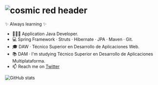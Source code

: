 # ![cosmic red header](https://assets.codepen.io/527512/twitch_cover.jpg?width=1000&height=200&format=auto&fit=cover)


✨ Always learning ✨

- 👨🏻‍💻 Application Java Developer. 
- 💻 Spring Framework · Struts · Hibernate · JPA · Maven · Git. 
- 🎓 DAW · Técnico Superior en Desarrollo de Aplicaciones Web.
- 📚 DAM · I'm studying Técnico Superior en Desarrollo de Aplicaciones Multiplataforma.
- 📫 Reach me on [Twitter](https://twitter.com/RaulGB88)

![GitHub stats](https://github-readme-stats.vercel.app/api?username=RaulGB88&count_private=true&show_icons=true&theme=radical)
